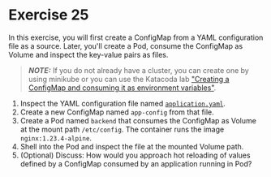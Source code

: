 # Exercise 25

In this exercise, you will first create a ConfigMap from a YAML configuration file as a source. Later, you'll create a Pod, consume the ConfigMap as Volume and inspect the key-value pairs as files.

> **_NOTE:_** If you do not already have a cluster, you can create one by using minikube or you can use the Katacoda lab ["Creating a ConfigMap and consuming it as environment variables"](https://learning.oreilly.com/scenarios/ckad-configuration-creating/9781098104917/).

1. Inspect the YAML configuration file named [`application.yaml`](./application.yaml).
2. Create a new ConfigMap named `app-config` from that file.
3. Create a Pod named `backend` that consumes the ConfigMap as Volume at the mount path `/etc/config`. The container runs the image `nginx:1.23.4-alpine`.
4. Shell into the Pod and inspect the file at the mounted Volume path.
5. (Optional) Discuss: How would you approach hot reloading of values defined by a ConfigMap consumed by an application running in Pod?
